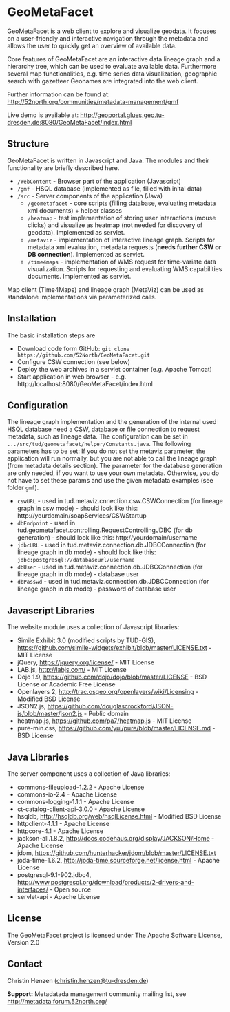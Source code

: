 # GeoMetaFacet

GeoMetaFacet  is a web client to explore and visualize geodata. It focuses on a user-friendly and interactive navigation through the metadata and allows the user to quickly get an overview of available data.
 
Core features of GeoMetaFacet are an interactive data lineage graph and a hierarchy tree, which can be used to evaluate available data. Furthermore several map functionalities, e.g. time series data visualization, geographic search with gazetteer Geonames are integrated into the web client.

Further information can be found at: http://52north.org/communities/metadata-management/gmf

Live demo is available at: http://geoportal.glues.geo.tu-dresden.de:8080/GeoMetaFacet/index.html

## Structure

GeoMetaFacet is written in Javascript and Java. The modules and their functionality are briefly described here.

* ``/WebContent`` - Browser part of the application (Javascript) 
* ``/gmf`` - HSQL database (implemented as file, filled with inital data)
* ``/src`` - Server components of the application (Java)
  * ``/geometafacet`` - core scripts (filling database, evaluating metadata xml documents) + helper classes
  * ``/heatmap`` - test implementation of storing user interactions (mouse clicks) and visualize as heatmap (not needed for discovery of geodata). Implemented as servlet.
  * ``/metaviz`` - implementation of interactive lineage graph. Scripts for metadata xml evaluation, metadata requests (**needs further CSW or DB connection**). Implemented as servlet.
  * ``/time4maps`` - implementation of WMS request for time-variate data visualization. Scripts for requesting and evaluating WMS capabilities documents. Implemented as servlet.

Map client (Time4Maps) and lineage graph (MetaViz) can be used as standalone implementations via parameterized calls.

## Installation

The basic installation steps are
* Download code form GitHub: ``git clone https://github.com/52North/GeoMetaFacet.git``
* Configure CSW connection (see below)
* Deploy the web archives in a servlet container (e.g. Apache Tomcat)
* Start application in web browser - e.g. http://localhost:8080/GeoMetaFacet/index.html

## Configuration

The lineage graph implementation and the generation of the internal used HSQL database need a CSW, database or file connection to request metadata, such as lineage data.
The configuration can be set in ``.../src/tud/geometafacet/helper/Constants.java``. The following parameters has to be set: If you do not set the metaviz parameter, the application will run normally, but you are not able to call the lineage graph (from metadata details section).
The parameter for the database generation are only needed, if you want to use your own metadata. Otherwise, you do not have to set these params and use the given metadata examples (see folder ``gmf``).

* ``cswURL`` - used in tud.metaviz.cnnection.csw.CSWConnection (for lineage graph in csw mode) - should look like this: http://yourdomain/soapServices/CSWStartup
* ``dbEndpoint`` - used in tud.geometafacet.controlling.RequestControllingJDBC (for db generation) - should look like this: http://yourdomain/username
* ``jdbcURL`` - used in tud.metaviz.connection.db.JDBCConnection (for lineage graph in db mode) - should look like this: ``jdbc:postgresql://databaseurl/username``
* ``dbUser`` - used in tud.metaviz.connection.db.JDBCConnection (for lineage graph in db mode) - database user
* ``dbPasswd`` - used in tud.metaviz.connection.db.JDBCConnection (for lineage graph in db mode) - password of database user

## Javascript Libraries

The website module uses a collection of Javascript libraries:

* Simile Exhibit 3.0 (modified scripts by TUD-GIS), https://github.com/simile-widgets/exhibit/blob/master/LICENSE.txt - MIT License
* jQuery, https://jquery.org/license/ - MIT License
* LAB.js, http://labjs.com/ - MIT License
* Dojo 1.9, https://github.com/dojo/dojo/blob/master/LICENSE - BSD License or Academic Free License
* Openlayers 2, http://trac.osgeo.org/openlayers/wiki/Licensing - Modified BSD License
* JSON2.js, https://github.com/douglascrockford/JSON-js/blob/master/json2.js - Public domain
* heatmap.js, https://github.com/pa7/heatmap.js - MIT License
* pure-min.css, https://github.com/yui/pure/blob/master/LICENSE.md - BSD License

## Java Libraries

The server component uses a collection of Java libraries:

* commons-fileupload-1.2.2 - Apache License
* commons-io-2.4 - Apache License
* commons-logging-1.1.1 - Apache License
* ct-catalog-client-api-3.0.0 - Apache License
* hsqldb, http://hsqldb.org/web/hsqlLicense.html - Modified BSD License
* httpclient-4.1.1 - Apache License
* httpcore-4.1 - Apache License
* jackson-all.1.8.2, http://docs.codehaus.org/display/JACKSON/Home - Apache License
* jdom, https://github.com/hunterhacker/jdom/blob/master/LICENSE.txt
* joda-time-1.6.2, http://joda-time.sourceforge.net/license.html - Apache License
* postgresql-9.1-902.jdbc4, http://www.postgresql.org/download/products/2-drivers-and-interfaces/ - Open source
* servlet-api - Apache License

## License

The GeoMetaFacet project is licensed under The Apache Software License, Version 2.0

## Contact

Christin Henzen (christin.henzen@tu-dresden.de)

**Support:** Metadatada management community mailing list, see http://metadata.forum.52north.org/
